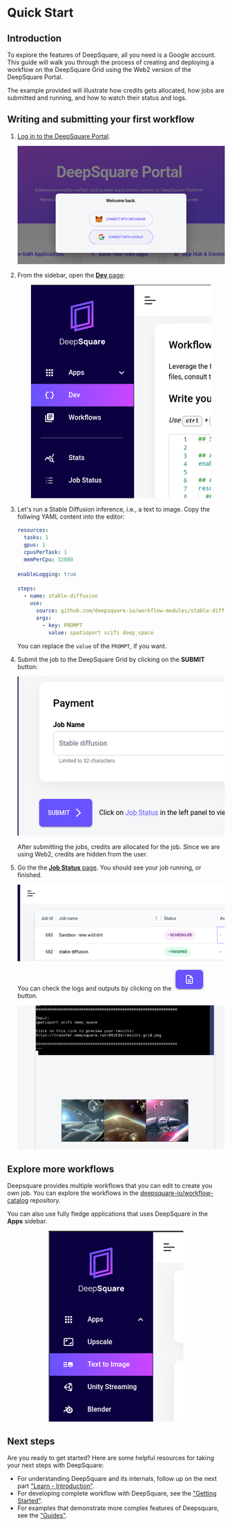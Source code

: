 # Quick Start

## Introduction

To explore the features of DeepSquare, all you need is a Google account. This guide will walk you through the process of creating and deploying a workflow on the DeepSquare Grid using the Web2 version of the DeepSquare Portal.

The example provided will illustrate how credits gets allocated, how jobs are submitted and running, and how to watch their status and logs.

## Writing and submitting your first workflow

1. [Log in to the DeepSquare Portal](https://app.deepsquare.run).

   <center>

   ![image-20240111185515478](./000-quick-start.assets/image-20240111185515478.png)

   </center>

2. From the sidebar, open the [**Dev** page](https://app.deepsquare.run/sandbox):

   <center>

   ![image-20240111190120949](./000-quick-start.assets/image-20240111190120949.png)

   </center>

3. Let's run a Stable Diffusion inference, i.e., a text to image. Copy the follwing YAML content into the editor:

   ```yaml title="stable-diffusion.yaml"
   resources:
     tasks: 1
     gpus: 1
     cpusPerTask: 1
     memPerCpu: 32000

   enableLogging: true

   steps:
     - name: stable-diffusion
       use:
         source: github.com/deepsquare-io/workflow-modules/stable-diffusion@v1
         args:
           - key: PROMPT
             value: spatioport scifi deep_space
   ```

   You can replace the `value` of the `PROMPT`, if you want.

4. Submit the job to the DeepSquare Grid by clicking on the **SUBMIT** button:

   <center>

   ![image-20240111190436467](./000-quick-start.assets/image-20240111190436467.png)

   </center>

   After submitting the jobs, credits are allocated for the job. Since we are using Web2, credits are hidden from the user.

5. Go the the [**Job Status** page](https://app.deepsquare.run/status). You should see your job running, or finished.

   <center>

   ![image-20240111191135087](./000-quick-start.assets/image-20240111191135087.png)

   </center>

   You can check the logs and outputs by clicking on the ![image-20240111191215557](./000-quick-start.assets/image-20240111191215557.png) button.

   <center>

   ![image-20240111191334343](./000-quick-start.assets/image-20240111191334343.png)

   </center>

## Explore more workflows

Deepsquare provides multiple workflows that you can edit to create you own job. You can explore the workflows in the [deepsquare-io/workflow-catalog](https://github.com/deepsquare-io/workflow-catalog) repository.

You can also use fully fledge applications that uses DeepSquare in the **Apps** sidebar.

<center>

![image-20240111191723873](./000-quick-start.assets/image-20240111191723873.png)

</center>

## Next steps

Are you ready to get started? Here are some helpful resources for taking your next steps with DeepSquare:

- For understanding DeepSquare and its internals, follow up on the next part ["Learn - Introduction"](/workflow/learn/introduction).
- For developing complete workflow with DeepSquare, see the ["Getting Started"](/workflow/getting-started/introduction).
- For examples that demonstrate more complex features of Deepsquare, see the ["Guides"](/workflow/guides/overview).
